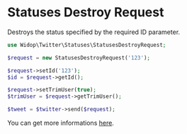 # Statuses Destroy Request

Destroys the status specified by the required ID parameter.

``` php
use Widop\Twitter\Statuses\StatusesDestroyRequest;

$request = new StatusesDestroyRequest('123');

$request->setId('123');
$id = $request->getId();

$request->setTrimUser(true);
$trimUser = $request->getTrimUser();

$tweet = $twitter->send($request);
```

You can get more informations [here](https://dev.twitter.com/docs/api/1.1/post/statuses/destroy/%3Aid).
